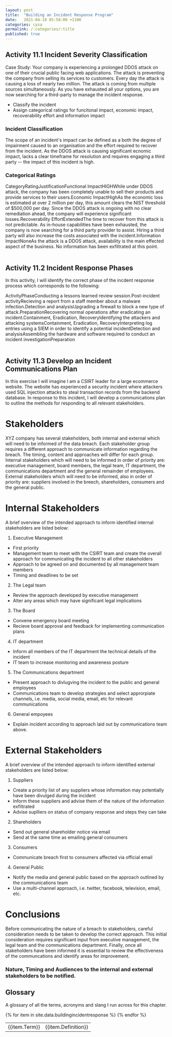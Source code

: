 ```yaml
---
layout: post
title:  "Building an Incident Response Program"
date:   2021-04-18 05:58:00 +1100
categories: cysa 
permalink: /:categories/:title
published: true
---
```

## Activity 11.1 Incident Severity Classification

Case Study: Your company is experiencing a prolonged DDOS attack on one of their crucial public facing web applications. The attack is preventing the company from selling its services to customers. Every day the attack is causing a loss of nearly two million. The attack is coming from multiple sources simultaneously. As you have exhausted all your options, you are now searching for a third-party to manage the incident response.

* Classify the incident
* Assign categorical ratings for funcitonal impact, economic impact, recoverability effort and information impact

### Incident Classification
The scope of an incident's impact can be defined as a both the degree of impairment caused to an organisation and the effort required to recover from the incident. As the DDOS attack is causing significant ecnomic impact, lacks a clear timeframe for resolution and requires engaging a third party -- the impact of this incident is high.

### Categorical Ratings
<table>
  <tr>
    <tr>Category</td>
    <tr>Rating</td>
    <tr>Justification</td>
  </tr>
  <tr>
    <tr>Functional Impact</td>
    <tr>HIGH</td>
    <tr>While under DDOS attack, the company has been completely unable to sell their products and provide services to their users.</td>
  </tr>
  <tr>
    <tr>Economic Impact</td>
    <tr>High</td>
    <tr>As the economic loss is estimated at over 2 million per day, this amount clears the NIST threshold of $500,000 per day. Since the DDOS attack is ongoing with no clear remediation ahead, the company will experience significant losses.</td>
  </tr>
  <tr>
    <tr>Recoverability Effort</td>
    <tr>Extended</td>
    <tr>The time to recover from this attack is not predictable. As in-house capabilities have been exhausted, the company is now searching for a third party provider to assist. Hiring a third party will also increase the costs associated with the incident.</td>
  </tr>
  <tr>
    <tr>Information Impact</td>
    <tr>None</td>
    <tr>As the attack is a DDOS attack, availability is the main effected aspect of the business. No information has been exfiltrated at this point.</td>
  </tr>
</table>

## Activity 11.2 Incident Response Phases
In this activity, I will identify the correct phase of the incdent response process which corresponds to the following:
<table>
  <tr>
    <tr>Activity</td>
    <tr>Phase</td>
  </tr>
  <tr>
    <tr>Conducting a lessons learned review session.</td>
    <tr>Post-incident activity</td>
  </tr>
  <tr>
    <tr>Recieving a report from a staff member about a malware infection.</td>
    <tr>Detection and analysis</td>
  </tr>
  <tr>
    <tr>Upgrading a firewall to block a new type of attack.</td>
    <tr>Preparation</td>
  </tr>
  <tr>
    <tr>Recovering normal operations after eradicating an incident.</td>
    <tr>Containment, Eradication, Recovery</td>
  </tr>
  <tr>
    <tr>Identifying the attackers and attacking systems</td>
    <tr>Containment, Eradication, Recovery</td>
  </tr>
  <tr>
    <tr>Interpreting log entries using a SIEM in order to identify a potential incident</td>
    <tr>Detection and analysis</td>
  </tr>
  <tr>
    <tr>Assembling the hardware and software required to conduct an incident investigation</td>
    <tr>Preparation</td>
  </tr>
</table>

## Activity 11.3 Develop an Incident Communications Plan

In this exercise I will imagine I am a CSIRT leader for a large ecommerce website. The website
has experienced a security incident where attackers used SQL injection attacks to steal transaction records
from the backend database. In response to this incident, I will develop a communications plan to
outline the methods for responding to all relevant stakeholders.

# Stakeholders 

XYZ company has several stakeholders, both internal and external which will need to be informed of the data breach.
Each stakeholder group requires a different approach to communicate information regarding the breach. 
The timing, content and approaches will differ for each group. Internal stakeholders which will need to be informed in order of 
priority are: executive management, board members, the legal team, IT department, the communications department and the general remainder of employees.
External stakeholders which will need to be informed, also in order of priority are: suppliers involved in the breech, shareholders, 
consumers and the general public. 

# Internal Stakeholders

A brief overview of the intended approach to inform identified internal stakeholders are listed below:

1. Executive Management
  - First priority 
  - Management team to meet with the CSIRT team and create the overall approach for 
    communicating the incident to all other stakeholders
  - Approach to be agreed on and documented by all management team members 
  - Timing and deadlines to be set
2. The Legal team
  - Review the approach developed by executive management
  - Alter any areas which may have significant legal implications
3. The Board 
  - Convene emergency board meeting
  - Recieve board approval and feedback for implementing communication plans
4. IT department
  - Inform all members of the IT department the technical details of the incident
  - IT team to increase monitoring and awareness posture
5. The Communications department
  - Present approach to divlugving the incident to the public and general employees
  - Communications team to develop strategies and select approrpiate channels, i.e. media, social media, email, etc
    for relevant communications
6. General empoyees
  - Explain incident according to approach laid out by communications team above.

# External Stakeholders
A brief overview of the intended approach to inform identified external stakeholders are listed below:

1. Suppliers
  - Create a priority list of any suppliers whose information may potentially have been divulged during the incident
  - Inform these suppliers and advise them of the nature of the information exfiltrated
  - Advise suplliers on status of company response and steps they can take
2. Shareholders
  - Send out general shareholder notice via email
  - Send at the same time as emailing general consumers
3. Consumers
  - Communicate breach first to consumers affected via official email
4. General Public
  - Notify the media and general public based on the approach outlined by the communications team
  - Use a multi-channel approach, i.e. twitter, facebook, television, email, etc.

# Conclusions

Before communicating the nature of a breach to stakeholders, careful consideration needs to be taken to 
develop the correct approach. This initial consideration requires significant input from executive management, the legal team and 
the communications department. Finally, once all stakeholders have been informed it is essential to review the effectiveness of the 
communcations and identify areas for improvement.

### Nature, Timing and Audiences to the internal and external stakeholders to be notified. 
## Glossary
A glossary of all the terms, acronyms and slang I run across for this chapter.

<table>
{% for item in site.data.buildingincidentresponse %}
    <tr>
        <td>{{item.Term}}</td> 
        <td>{{item.Definition}}</td>
    </tr>
{% endfor %}
</table>